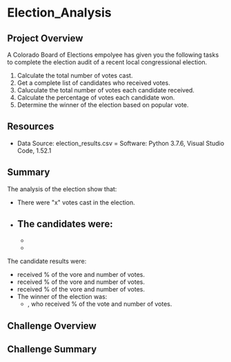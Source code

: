 # Election_Analysis

## Project Overview
A Colorado Board of Elections empolyee has given you the following tasks to complete the election audit of a recent local congressional election.

1. Calculate the total number of votes cast.
2. Get a complete list of candidates who received votes.
3. Caluculate the total number of votes each candidate received.
4. Calculate the percentage of votes each candidate won.
5. Determine the winner of the election based on popular vote.

## Resources
- Data Source: election_results.csv
= Software: Python 3.7.6, Visual Studio Code, 1.52.1

## Summary
The analysis of the election show that:
- There were "x" votes cast in the election.
- The candidates were:
  -
  -
  -
The candidate results were:
  - received % of the vore and number of votes.
  - received % of the vore and number of votes.
  - received % of the vore and number of votes.
- The winner of the election was:
  - , who received % of the vote and number of votes.
  
  
## Challenge Overview
## Challenge Summary
